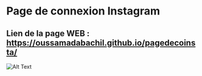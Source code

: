# Page de connexion Instagram 

## Lien de la page WEB : https://oussamadabachil.github.io/pagedecoinsta/


![Alt Text](https://media.giphy.com/media/vFKqnCdLPNOKc/giphy.gif)

